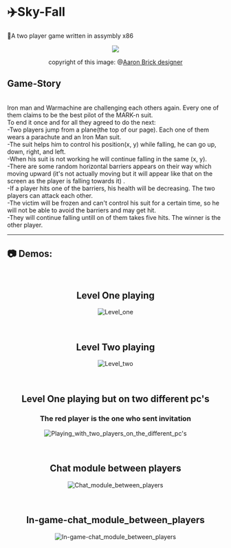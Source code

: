 # ✈️Sky-Fall
🎇A two player game written in assymbly x86

<div align="center">

<img src="https://images.squarespace-cdn.com/content/v1/5a92133885ede1bd7a9024ba/1567775170400-3DC7MAUAXYFDDOPFWUIQ/ke17ZwdGBToddI8pDm48kN-sK9FzwL4FjOnl9CN-J4p7gQa3H78H3Y0txjaiv_0fDoOvxcdMmMKkDsyUqMSsMWxHk725yiiHCCLfrh8O1z4YTzHvnKhyp6Da-NYroOW3ZGjoBKy3azqku80C789l0utDZtPpOBQxo2JBkQVmNiM5yJ-pdeJjlVgPTAV3HvcZFvj47pMUetYyHxtiyQnhhA/Iron+Man+Flying.png?format=1000w"/>

  copyright of this image: @<a href="https://www.aaronbrickdesigner.com/iron-man">Aaron Brick designer</a>

</div>

## Game-Story

<br/>
Iron man and Warmachine are challenging each others again. Every one of them claims to be the best pilot of the MARK-n suit.
<br/>
To end it once and for all they agreed to do the next:
<br/>
-Two players jump from a plane(the top of our page). Each one of them wears a parachute and an Iron Man suit.
<br/>
-The suit helps him to control his position(x, y) while falling, he can go up, down, right, and left.
<br/>
-When his suit is not working he will continue falling in the same (x, y). 
<br/>
-There are some random horizontal barriers appears on their way which moving upward (it's not actually moving but it will appear like that on the screen as the player is falling towards it) .
<br/>
-If a player hits one of the barriers, his health will be decreasing. The two players can attack each other.
<br/>
-The victim will be frozen and can't control his suit for a certain time, so he will not be able to avoid the barriers and may get hit. 
<br/>
-They will continue falling untill on of them takes five hits. The winner is the other player.
<hr/>

## 📷 Demos:

<br/>
<div align="center">

<h2>Level One playing</h2>

![Level_one](https://github.com/osamamagdy/Sky-Fall/blob/main/Demos/Level_one_demo.gif)

<br/>

<h2>Level Two playing</h2>

![Level_two](https://github.com/osamamagdy/Sky-Fall/blob/main/Demos/Level_two_demo.gif)

<br/>

<h2>Level One playing but on two different pc's</h2>

<h3>The red player is the one who sent invitation</h3>

![Playing_with_two_players_on_the_different_pc's](https://github.com/osamamagdy/Sky-Fall/blob/main/Demos/Two_players_Game.gif)

<br/>

<h2>Chat module between players</h2>

![Chat_module_between_players](https://github.com/osamamagdy/Sky-Fall/blob/main/Demos/Using_Chat_module.gif)

<br/>

<h2>In-game-chat_module_between_players</h2>

![In-game-chat_module_between_players](https://github.com/osamamagdy/Sky-Fall/blob/main/Demos/In_Game_Chat.gif)

<br/>
  </div>
